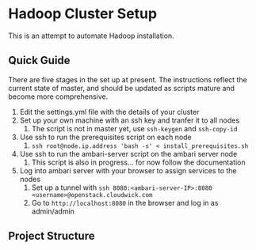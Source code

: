 # Hadoop Cluster Setup

This is an attempt to automate Hadoop installation.

## Quick Guide

There are five stages in the set up at present. The instructions reflect the current state of master, and should be updated as scripts mature and become more comprehensive.

1. Edit the settings.yml file with the details of your cluster
1. Set up your own machine with an ssh key and tranfer it to all nodes
   1. The script is not in master yet,  use `ssh-keygen` and `ssh-copy-id`
1. Use ssh to run the prerequisites script on each node
   1. `ssh root@node.ip.address 'bash -s' < install_prerequisites.sh`
1. Use ssh to run the ambari-server script on the ambari server node
   1. This script is also in progress... for now follow the documentation
1. Log into ambari server with your browser to assign services to the nodes
   1. Set up a tunnel with `ssh 8080:<ambari-server-IP>:8080 <username>@openstack.cloudwick.com`
   1. Go to `http://localhost:8080` in the browser and log in as admin/admin

## Project Structure
